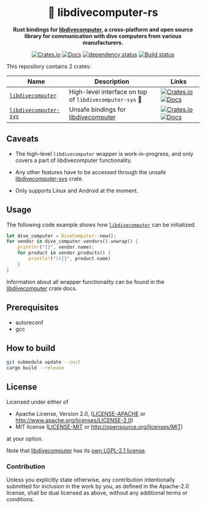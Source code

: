<div align="center">

# 🧭 libdivecomputer-rs

**Rust bindings for [libdivecomputer](https://github.com/libdivecomputer/libdivecomputer), a cross-platform and open source library for communication with dive computers from various manufacturers.**

[![Crates.io](https://img.shields.io/crates/v/libdivecomputer.svg)](https://crates.io/crates/libdivecomputer)
[![Docs](https://docs.rs/libdivecomputer/badge.svg)](https://docs.rs/libdivecomputer)
[![dependency status](https://deps.rs/repo/github/theCarlG/libdivecomputer-rs/status.svg)](https://deps.rs/repo/github/theCarlG/libdivecomputer-rs)
[![Build status](https://github.com/theCarlG/libdivecomputer-rs/workflows/CI/badge.svg)](https://github.com/theCarlG/libdivecomputer-rs/actions)

</div>

This repository contains 2 crates:

| Name | Description | Links |
| --- | --- | --- |
| [`libdivecomputer`](libdivecomputer/) | High-level interface on top of `libdivecomputer-sys` 🚧 | [![Crates.io](https://img.shields.io/crates/v/libdivecomputer.svg)](https://crates.io/crates/libdivecomputer) [![Docs](https://docs.rs/libdivecomputer/badge.svg)](https://docs.rs/libdivecomputer) |
| [`libdivecomputer-sys`](libdivecomputer-sys/) | Unsafe bindings for [libdivecomputer](https://github.com/libdivecomputer/libdivecomputer) | [![Crates.io](https://img.shields.io/crates/v/libdivecomputer-sys.svg)](https://crates.io/crates/libdivecomputer-sys) [![Docs](https://docs.rs/libdivecomputer-sys/badge.svg)](https://docs.rs/libdivecomputer-sys) |

## Caveats

* The high-level `libdivecomputer` wrapper is work-in-progress, and only covers a part of libdivecomputer functionality.

* Any other features have to be accessed through the unsafe [libdivecomputer-sys](libdivecomputer-sys/) crate.

* Only supports Linux and Android at the moment.

## Usage

The following code example shows how [`libdivecomputer`](libdivecomputer/) can be initialized.

``` rust
let dive_computer = DiveComputer::new();
for vendor in dive_computer.vendors().unwrap() {
    println!("{}", vendor.name);
    for product in vendor.products() {
        println!("\t{}", product.name)
    }
}
```

Information about all wrapper functionality can be found in the [libdivecomputer](libdivecomputer/) crate docs.

## Prerequisites

* autoreconf
* gcc

## How to build

```bash
git submodule update --init
cargo build --release
```

## License

Licensed under either of

* Apache License, Version 2.0, ([LICENSE-APACHE](LICENSE-APACHE) or <http://www.apache.org/licenses/LICENSE-2.0>)
* MIT license ([LICENSE-MIT](LICENSE-MIT) or <http://opensource.org/licenses/MIT>)

at your option.

Note that [libdivecomputer](https://github.com/libdivecomputer/libdivecomputer) has its [own LGPL-2.1 license](https://github.com/libdivecomputer/libdivecomputer/blob/master/COPYING).

### Contribution

Unless you explicitly state otherwise, any contribution intentionally
submitted for inclusion in the work by you, as defined in the Apache-2.0
license, shall be dual licensed as above, without any additional terms or
conditions.
